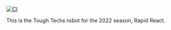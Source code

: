 <!---
See https://docs.github.com/en/actions/monitoring-and-troubleshooting-workflows/adding-a-workflow-status-badge
for details on how to update the badge. The general format for the badge is
https://github.com/<OWNER>/<REPOSITORY>/actions/workflows/<WORKFLOW_FILE>/badge.svg

Be sure to change this when forking or renaming.
-->
[![CI](https://github.com/ToughTechs151/RapidReact2022/actions/workflows/main.yml/badge.svg)](https://github.com/ToughTechs151/RapidReact2022/actions/workflows/main.yml)

This is the Tough Techs robot for the 2022 season, Rapid React.
